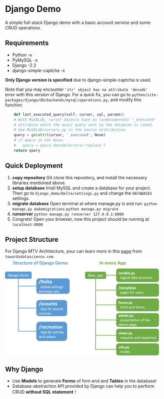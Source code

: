 # Django Demo
A simple full-stack Django demo with a basic account service and some CRUD operations.
## Requirements
+ Python -x
+ PyMySQL -x
+ Django -2.2
+ django-simple-captcha -x

**Only Django version is specified** due to django-simple-captcha is used.

Note that you may encounter `'str' object has no attribute 'decode'` error with this version of Django. For a quick fix, you can go to `python/site-packages/django/db/backends/mysql/operations.py`, and modify this function:

```python
	def last_executed_query(self, cursor, sql, params):
    # With MySQLdb, cursor objects have an (undocumented) "_executed"
    # attribute where the exact query sent to the database is saved.
    # See MySQLdb/cursors.py in the source distribution.
    query = getattr(cursor, '_executed', None)
    # if query is not None:
    #   query = query.decode(errors='replace')
    return query
```

## Quick Deployment
1. **copy repository**
 Git clone this repository, and install the necessary libraries mentioned above.
2. **setup database**
 Intall MySQL and create a database for your project. Then go to `Django_demo/Delta/settings.py` and change the `DATABASES` settings.
3. **migrate database**
Open terminal at where manage.py is and run:
 `python manage.py makemigrations`
 `python manage.py migrate`
4. **runserver**
`python manage.py runserver 127.0.0.1:8000`
5. Congrats! Open your browser, now this project should be running at `localhost:8000`

## Project Structure
For Django MTV Architecture, your can learn more in this [page](https://towardsdatascience.com/working-structure-of-django-mtv-architecture-a741c8c64082) from `towardsdatascience.com`.
![project structure](img/structure.png)

## Why Django
+ Use **Models** to generate **Forms** of font-end and **Tables** in the database!
+ Database-abstraction API provided by Django can help you to perform CRUD **without SQL statement**！
